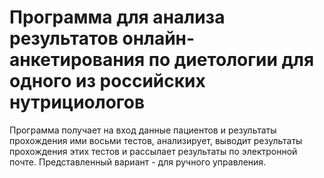 # Программа для анализа результатов онлайн-анкетирования по диетологии для одного из российских нутрициологов
Программа получает на вход данные пациентов и результаты прохождения ими восьми тестов, анализирует, выводит результаты прохождения этих тестов и рассылает результаты по электронной почте. Представленный вариант - для ручного управления.
